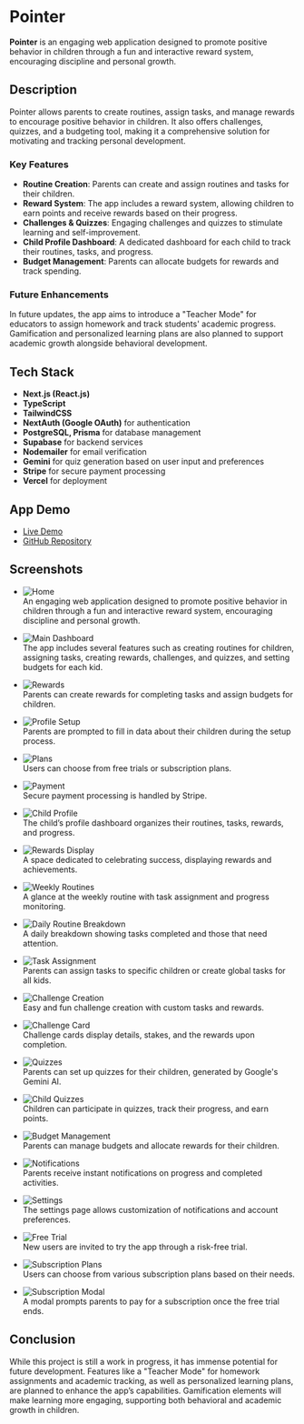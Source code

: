 
# Pointer

**Pointer** is an engaging web application designed to promote positive behavior in children through a fun and interactive reward system, encouraging discipline and personal growth.

## Description

Pointer allows parents to create routines, assign tasks, and manage rewards to encourage positive behavior in children. It also offers challenges, quizzes, and a budgeting tool, making it a comprehensive solution for motivating and tracking personal development.

### Key Features
- **Routine Creation**: Parents can create and assign routines and tasks for their children.
- **Reward System**: The app includes a reward system, allowing children to earn points and receive rewards based on their progress.
- **Challenges & Quizzes**: Engaging challenges and quizzes to stimulate learning and self-improvement.
- **Child Profile Dashboard**: A dedicated dashboard for each child to track their routines, tasks, and progress.
- **Budget Management**: Parents can allocate budgets for rewards and track spending.

### Future Enhancements
In future updates, the app aims to introduce a "Teacher Mode" for educators to assign homework and track students' academic progress. Gamification and personalized learning plans are also planned to support academic growth alongside behavioral development.

## Tech Stack
- **Next.js (React.js)**
- **TypeScript**
- **TailwindCSS**
- **NextAuth (Google OAuth)** for authentication
- **PostgreSQL, Prisma** for database management
- **Supabase** for backend services
- **Nodemailer** for email verification
- **Gemini** for quiz generation based on user input and preferences
- **Stripe** for secure payment processing
- **Vercel** for deployment

## App Demo
- [Live Demo](https://pointer-app.vercel.app)
- [GitHub Repository](https://github.com/ahmedrioueche/pointer)

## Screenshots

- ![Home](public/pointer/pointer_home.png)  
  An engaging web application designed to promote positive behavior in children through a fun and interactive reward system, encouraging discipline and personal growth.
  
- ![Main Dashboard](public/pointer/pointer_main.png)  
  The app includes several features such as creating routines for children, assigning tasks, creating rewards, challenges, and quizzes, and setting budgets for each kid.
  
- ![Rewards](public/pointer/pointer_rewards.png)  
  Parents can create rewards for completing tasks and assign budgets for children.
  
- ![Profile Setup](public/pointer/pointer_confirm.png)  
  Parents are prompted to fill in data about their children during the setup process.
  
- ![Plans](public/pointer/pointer_plans_2.png)  
  Users can choose from free trials or subscription plans.
  
- ![Payment](public/pointer/pointer_payment.png)  
  Secure payment processing is handled by Stripe.

- ![Child Profile](public/pointer/pointer_child_profile.png)  
  The child’s profile dashboard organizes their routines, tasks, rewards, and progress.

- ![Rewards Display](public/pointer/pointer_rewards_child.png)  
  A space dedicated to celebrating success, displaying rewards and achievements.

- ![Weekly Routines](public/pointer/pointer_routines_weekly.png)  
  A glance at the weekly routine with task assignment and progress monitoring.

- ![Daily Routine Breakdown](public/pointer/pointer_routine_daily.png)  
  A daily breakdown showing tasks completed and those that need attention.

- ![Task Assignment](public/pointer/pointer_kids_modal.png)  
  Parents can assign tasks to specific children or create global tasks for all kids.

- ![Challenge Creation](public/pointer/pointer_challenge_form.png)  
  Easy and fun challenge creation with custom tasks and rewards.

- ![Challenge Card](public/pointer/pointer_challenge_card.png)  
  Challenge cards display details, stakes, and the rewards upon completion.

- ![Quizzes](public/pointer/pointer_quizzes.png)  
  Parents can set up quizzes for their children, generated by Google's Gemini AI.

- ![Child Quizzes](public/pointer/pointer_quizzes_child.png)  
  Children can participate in quizzes, track their progress, and earn points.

- ![Budget Management](public/pointer/pointer_budget.png)  
  Parents can manage budgets and allocate rewards for their children.

- ![Notifications](public/pointer/pointer_notif.png)  
  Parents receive instant notifications on progress and completed activities.

- ![Settings](public/pointer/pointer_settings.png)  
  The settings page allows customization of notifications and account preferences.

- ![Free Trial](public/pointer/pointer_freeTrial.png)  
  New users are invited to try the app through a risk-free trial.

- ![Subscription Plans](public/pointer/pointer_plans.png)  
  Users can choose from various subscription plans based on their needs.

- ![Subscription Modal](public/pointer/pointer_please_pay.png)  
  A modal prompts parents to pay for a subscription once the free trial ends.

## Conclusion
While this project is still a work in progress, it has immense potential for future development. Features like a "Teacher Mode" for homework assignments and academic tracking, as well as personalized learning plans, are planned to enhance the app’s capabilities. Gamification elements will make learning more engaging, supporting both behavioral and academic growth in children.
